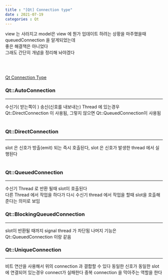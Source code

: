 ```yaml
---
title : "[Qt] Connection type"
date : 2021-07-19
categories : Qt
---
```


view 는 사라지고 model은 view 에 뭔가 업데이트 하려는 상황을 마주했을때  
queuedConnection 을 알게되었는데  
좋은 해결책은 아니었다  
그래도 간단히 개념을 정리해 놔야겠다  

<br/>  
<br/>  

[Qt Connection Type](https://doc.qt.io/qt-5/qt.html#ConnectionType-enum)

### Qt::AutoConnection  
---
수신기( 받는쪽이 ) 송신(신호를 내보내는) Thread 에 있는경우 Qt::DirectConnection 이 사용됨, 그렇지 않으면 Qt::QueuedConnection이 사용됨  
<br/>  

### Qt::DirectConnection  
---
slot 은 신호가 방출(emit) 되는 즉시 호출된다, slot 은 신호가 발생한 thread 에서 실행된다  
<br/>  

### Qt::QueuedConnection
---
수신기 Thread 로 반환 될때 slot이 호출된다  
다른 Thread 에서 작업을 하다가 다시 수신기 thread 에서 작업을 할때 slot을 호출해 준다는 의미로 보임
<br/>  
  
### Qt::BlockingQueuedConnection
---
slot이 반환될 때까지 signal thread 가 차단됨
나머지 기능은 Qt::QueuedConnection 이랑 같음
<br/>  

### Qt::UniqueConnection
---
비트 연산을 사용해서 위의 connection 과 결합할 수 있다
동일한 신호가 동일한 slot에 연결되어 있는경우 connect가 실패한다
중복 connection 을 막아주는 역할을 한다





